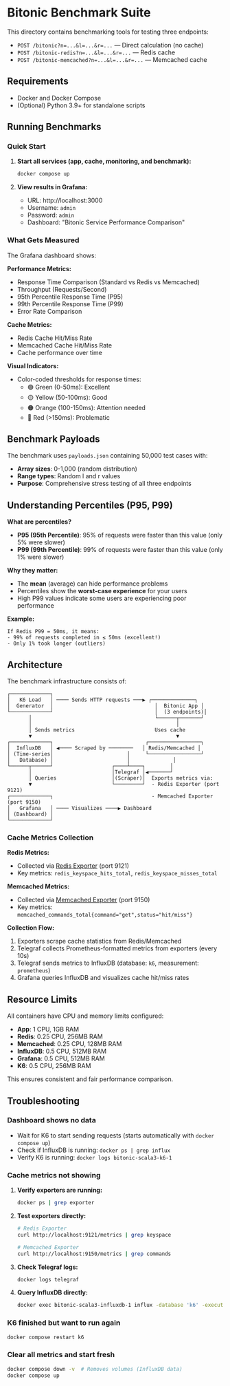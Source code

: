 # Bitonic Benchmark Suite

This directory contains benchmarking tools for testing three endpoints:

- `POST /bitonic?n=...&l=...&r=...` — Direct calculation (no cache)
- `POST /bitonic-redis?n=...&l=...&r=...` — Redis cache
- `POST /bitonic-memcached?n=...&l=...&r=...` — Memcached cache

## Requirements

- Docker and Docker Compose
- (Optional) Python 3.9+ for standalone scripts

## Running Benchmarks

### Quick Start

1. **Start all services (app, cache, monitoring, and benchmark):**
   ```bash
   docker compose up
   ```

2. **View results in Grafana:**
   - URL: http://localhost:3000
   - Username: `admin`
   - Password: `admin`
   - Dashboard: "Bitonic Service Performance Comparison"

### What Gets Measured

The Grafana dashboard shows:

**Performance Metrics:**
- Response Time Comparison (Standard vs Redis vs Memcached)
- Throughput (Requests/Second)
- 95th Percentile Response Time (P95)
- 99th Percentile Response Time (P99)
- Error Rate Comparison

**Cache Metrics:**
- Redis Cache Hit/Miss Rate
- Memcached Cache Hit/Miss Rate
- Cache performance over time

**Visual Indicators:**
- Color-coded thresholds for response times:
  - 🟢 Green (0-50ms): Excellent
  - 🟡 Yellow (50-100ms): Good
  - 🟠 Orange (100-150ms): Attention needed
  - 🔴 Red (>150ms): Problematic

## Benchmark Payloads

The benchmark uses `payloads.json` containing 50,000 test cases with:
- **Array sizes**: 0-1,000 (random distribution)
- **Range types**: Random l and r values
- **Purpose**: Comprehensive stress testing of all three endpoints

## Understanding Percentiles (P95, P99)

**What are percentiles?**
- **P95 (95th Percentile)**: 95% of requests were faster than this value (only 5% were slower)
- **P99 (99th Percentile)**: 99% of requests were faster than this value (only 1% were slower)

**Why they matter:**
- The **mean** (average) can hide performance problems
- Percentiles show the **worst-case experience** for your users
- High P99 values indicate some users are experiencing poor performance

**Example:**
```
If Redis P99 = 50ms, it means:
- 99% of requests completed in ≤ 50ms (excellent!)
- Only 1% took longer (outliers)
```

## Architecture

The benchmark infrastructure consists of:

```
┌─────────────┐
│   K6 Load   │ ──── Sends HTTP requests ───▶ ┌──────────────┐
│  Generator  │                                 │  Bitonic App │
└─────────────┘                                 │  (3 endpoints)│
       │                                        └──────┬───────┘
       │                                               │
       │ Sends metrics                          Uses cache
       ▼                                               ▼
┌─────────────┐                              ┌─────────────────┐
│  InfluxDB   │ ◀──── Scraped by ────────   │ Redis/Memcached │
│ (Time-series│                        │     └─────────────────┘
│   Database) │                        │              │
└──────┬──────┘                   ┌────┴────┐        │
       │                          │Telegraf │◀───────┘
       │ Queries                  │(Scraper)│  Exports metrics via:
       ▼                          └─────────┘  - Redis Exporter (port 9121)
┌─────────────┐                                - Memcached Exporter (port 9150)
│   Grafana   │ ──── Visualizes ────▶ Dashboard
│ (Dashboard) │
└─────────────┘
```

### Cache Metrics Collection

**Redis Metrics:**
- Collected via [Redis Exporter](https://github.com/oliver006/redis_exporter) (port 9121)
- Key metrics: `redis_keyspace_hits_total`, `redis_keyspace_misses_total`

**Memcached Metrics:**
- Collected via [Memcached Exporter](https://github.com/prometheus/memcached_exporter) (port 9150)
- Key metrics: `memcached_commands_total{command="get",status="hit/miss"}`

**Collection Flow:**
1. Exporters scrape cache statistics from Redis/Memcached
2. Telegraf collects Prometheus-formatted metrics from exporters (every 10s)
3. Telegraf sends metrics to InfluxDB (database: `k6`, measurement: `prometheus`)
4. Grafana queries InfluxDB and visualizes cache hit/miss rates

## Resource Limits

All containers have CPU and memory limits configured:
- **App**: 1 CPU, 1GB RAM
- **Redis**: 0.25 CPU, 256MB RAM
- **Memcached**: 0.25 CPU, 128MB RAM
- **InfluxDB**: 0.5 CPU, 512MB RAM
- **Grafana**: 0.5 CPU, 512MB RAM
- **K6**: 0.5 CPU, 256MB RAM

This ensures consistent and fair performance comparison.

## Troubleshooting

### Dashboard shows no data
- Wait for K6 to start sending requests (starts automatically with `docker compose up`)
- Check if InfluxDB is running: `docker ps | grep influx`
- Verify K6 is running: `docker logs bitonic-scala3-k6-1`

### Cache metrics not showing
1. **Verify exporters are running:**
   ```bash
   docker ps | grep exporter
   ```

2. **Test exporters directly:**
   ```bash
   # Redis Exporter
   curl http://localhost:9121/metrics | grep keyspace

   # Memcached Exporter
   curl http://localhost:9150/metrics | grep commands
   ```

3. **Check Telegraf logs:**
   ```bash
   docker logs telegraf
   ```

4. **Query InfluxDB directly:**
   ```bash
   docker exec bitonic-scala3-influxdb-1 influx -database 'k6' -execute 'SELECT * FROM prometheus WHERE cache_type = '\''redis'\'' LIMIT 5'
   ```

### K6 finished but want to run again
```bash
docker compose restart k6
```

### Clear all metrics and start fresh
```bash
docker compose down -v  # Removes volumes (InfluxDB data)
docker compose up
```

